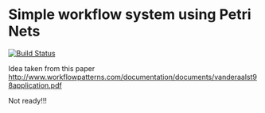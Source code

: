 Simple workflow system using Petri Nets
=======================================

[![Build Status](https://travis-ci.org/jerive/JeriveWorkflowBundle.png?branch=master)](https://travis-ci.org/jerive/JeriveWorkflowBundle)

Idea taken from this paper http://www.workflowpatterns.com/documentation/documents/vanderaalst98application.pdf

Not ready!!!